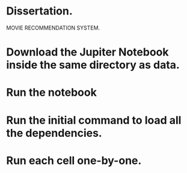 # Dissertation.
MOVIE RECOMMENDATION SYSTEM.
# Download the Jupiter Notebook inside the same directory as data.
# Run the notebook
# Run the initial command to load all the dependencies. 
# Run each cell one-by-one.

